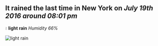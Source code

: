 ## It rained the last time in New York on *July 19th 2016 around 08:01 pm*
💧  **light rain** *Humidity 66%*

![light rain](http://openweathermap.org/img/w/10n.png)
